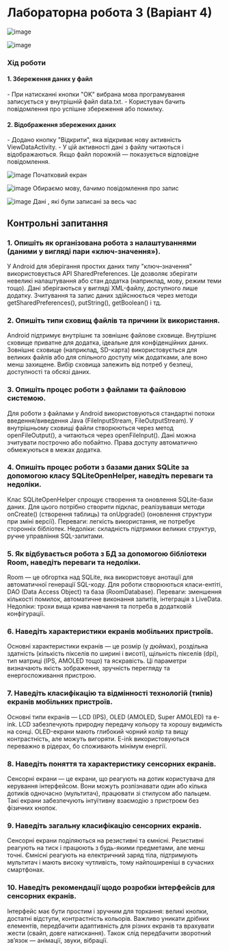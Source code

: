 # Лабораторна робота 3 (Варіант 4)
![image](https://github.com/user-attachments/assets/955ed5e2-2953-4bdd-95d6-26ef58b8b2f3)

![image](https://github.com/user-attachments/assets/db715b7c-67c1-485d-950c-b1f593cd0f0c)

<h3>Хід роботи</h3>
<h4>1. Збереження даних у файл</h4>
- При натисканні кнопки "OK" вибрана мова програмування записується у внутрішній файл data.txt.
- Користувач бачить повідомлення про успішне збереження або помилку.

<h4>2. Відображення збережених даних</h4>
- Додано кнопку "Відкрити", яка відкриває нову активність ViewDataActivity.
- У цій активності дані з файлу читаються і відображаються. Якщо файл порожній — показується відповідне повідомлення.

![image](https://github.com/user-attachments/assets/bbf06ca6-ca16-408e-8c37-51b1d0b964bb)
Початковий екран

![image](https://github.com/user-attachments/assets/7c10bf4b-d4bd-4407-927e-be274541d881)
Обираємо мову, бачимо повідомлення про запис

![image](https://github.com/user-attachments/assets/f1dfa51d-7b6d-4ae8-a924-046214ba8f6e)
Дані , які були записані за весь час

## Контрольні запитання
<h3>1. Опишіть як організована робота з налаштуваннями (даними у вигляді пари «ключ-значення»).</h3>
У Android для зберігання простих даних типу "ключ–значення" використовується API SharedPreferences. Це дозволяє зберігати невеликі налаштування або стан додатка (наприклад, мову, режим теми тощо). Дані зберігаються у вигляді XML-файлу, доступного лише додатку. Зчитування та запис даних здійснюється через методи getSharedPreferences(), putString(), getBoolean() і тд.

<h3>2. Опишіть типи сховищ файлів та причини їх використання.</h3>
Android підтримує внутрішнє та зовнішнє файлове сховище. Внутрішнє сховище приватне для додатка, ідеальне для конфіденційних даних. Зовнішнє сховище (наприклад, SD-карта) використовується для великих файлів або для спільного доступу між додатками, але воно менш захищене. Вибір сховища залежить від потреб у безпеці, доступності та обсязі даних.

<h3>3. Опишіть процес роботи з файлами та файловою системою.</h3>
Для роботи з файлами у Android використовуються стандартні потоки введення/виведення Java (FileInputStream, FileOutputStream). У внутрішньому сховищі файли створюються через метод openFileOutput(), а читаються через openFileInput(). Дані можна зчитувати построчно або побайтно. Права доступу автоматично обмежуються в межах додатка.

<h3>4. Опишіть процес роботи з базами даних SQLite за допомогою класу SQLiteOpenHelper, наведіть переваги та недоліки.</h3>
Клас SQLiteOpenHelper спрощує створення та оновлення SQLite-бази даних. Для цього потрібно створити підклас, реалізувавши методи onCreate() (створення таблиць) та onUpgrade() (оновлення структури при зміні версії). Переваги: легкість використання, не потребує сторонніх бібліотек. Недоліки: складність підтримки великих структур, ручне управління SQL-запитами.

<h3>5. Як відбувається робота з БД за допомогою бібліотеки Room, наведіть переваги та недоліки.</h3>
Room — це обгортка над SQLite, яка використовує анотації для автоматичної генерації SQL-коду. Для роботи створюються класи-ентіті, DAO (Data Access Object) та база (RoomDatabase). Переваги: зменшення кількості помилок, автоматичне виконання запитів, інтеграція з LiveData. Недоліки: трохи вища крива навчання та потреба в додатковій конфігурації.

<h3>6. Наведіть характеристики екранів мобільних пристроїв.</h3>
Основні характеристики екранів — це розмір (у дюймах), роздільна здатність (кількість пікселів по ширині і висоті), щільність пікселів (dpi), тип матриці (IPS, AMOLED тощо) та яскравість. Ці параметри визначають якість зображення, зручність перегляду та енергоспоживання пристрою.

<h3>7. Наведіть класифікацію та відмінності технологій (типів) екранів мобільних пристроїв.</h3>
Основні типи екранів — LCD (IPS), OLED (AMOLED, Super AMOLED) та e-ink. LCD забезпечують природну передачу кольору та хорошу видимість на сонці. OLED-екрани мають глибокий чорний колір та вищу контрастність, але можуть вигоряти. E-ink використовуються переважно в рідерах, бо споживають мінімум енергії.

<h3>8. Наведіть поняття та характеристику сенсорних екранів.</h3>
Сенсорні екрани — це екрани, що реагують на дотик користувача для керування інтерфейсом. Вони можуть розпізнавати один або кілька дотиків одночасно (мультитач), працювати зі стилусом або пальцем. Такі екрани забезпечують інтуїтивну взаємодію з пристроєм без фізичних кнопок.

<h3>9. Наведіть загальну класифікацію сенсорних екранів.</h3>
Сенсорні екрани поділяються на резистивні та ємнісні. Резистивні реагують на тиск і працюють з будь-якими предметами, але менш точні. Ємнісні реагують на електричний заряд тіла, підтримують мультитач і мають високу чутливість, тому найпоширеніші в сучасних смартфонах.

<h3>10. Наведіть рекомендації щодо розробки інтерфейсів для сенсорних екранів.</h3>
Інтерфейс має бути простим і зручним для торкання: великі кнопки, достатні відступи, контрастність кольорів. Важливо уникати дрібних елементів, передбачити адаптивність для різних екранів та врахувати жести (свайп, довге натискання). Також слід передбачити зворотний зв’язок — анімації, звуки, вібрації.

